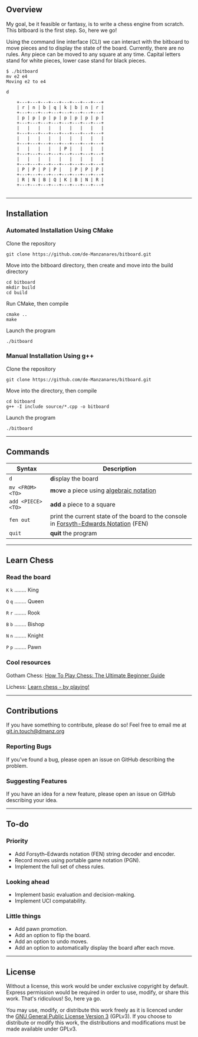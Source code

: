 ## Overview

My goal, be it feasible or fantasy, is to write a chess engine from scratch. This bitboard is the 
first step. So, here we go! 

Using the command line interface (CLI) we can interact with the bitboard to move pieces 
and to display the state of the board. Currently, there are no rules. Any piece can be moved to any square at any time. 
Capital letters stand for white pieces, lower case stand for black pieces.

```angular2html
$ ./bitboard 
mv e2 e4
Moving e2 to e4

d

    +---+---+---+---+---+---+---+---+
    | r | n | b | q | k | b | n | r |
    +---+---+---+---+---+---+---+---+
    | p | p | p | p | p | p | p | p |
    +---+---+---+---+---+---+---+---+
    |   |   |   |   |   |   |   |   |
    +---+---+---+---+---+---+---+---+
    |   |   |   |   |   |   |   |   |
    +---+---+---+---+---+---+---+---+
    |   |   |   |   | P |   |   |   |
    +---+---+---+---+---+---+---+---+
    |   |   |   |   |   |   |   |   |
    +---+---+---+---+---+---+---+---+
    | P | P | P | P |   | P | P | P |
    +---+---+---+---+---+---+---+---+
    | R | N | B | Q | K | B | N | R |
    +---+---+---+---+---+---+---+---+
    
```

---

## Installation

### Automated Installation Using CMake
Clone the repository
```angular2html
git clone https://github.com/de-Manzanares/bitboard.git
```

Move into the bitboard directory, then create and move into the build directory
```angular2html
cd bitboard
mkdir build
cd build
```

Run CMake, then compile
```angular2html
cmake ..
make
```

Launch the program
```angular2html
./bitboard
```

### Manual Installation Using g++
Clone the repository 
```angular2html
git clone https://github.com/de-Manzanares/bitboard.git
```

Move into the directory, then compile
```angular2html
cd bitboard
g++ -I include source/*.cpp -o bitboard
```

Launch the program 
```angular2html
./bitboard
```

---

## Commands
|Syntax | Description |
|-------|-------------|
|``d`` | **d**isplay the board |
|``mv <FROM> <TO>`` | **m**o**v**e a piece using [algebraic notation](https://en.wikipedia.org/wiki/Algebraic_notation_(chess))| 
|``add <PIECE> <TO>`` | **add** a piece to a square |
|``fen out`` | print the current state of the board to the console in [Forsyth-Edwards Notation](https://en.wikipedia.org/wiki/Forsyth%E2%80%93Edwards_Notation) (FEN) |
|``quit`` | **quit** the program |

---

## Learn Chess

### Read the board

``K`` ``k`` ........ King

``Q`` ``q`` ........ Queen

``R`` ``r`` ........ Rook

``B`` ``b`` ........ Bishop

``N`` ``n`` ........ Knight

``P`` ``p`` ........ Pawn

### Cool resources

Gotham Chess: [How To Play Chess: The Ultimate Beginner Guide](https://www.youtube.com/watch?v=OCSbzArwB10)

Lichess: [Learn chess - by playing!](https://lichess.org/learn#/) 

---

## Contributions

If you have something to contribute, please do so! Feel free to email me at [git.in.touch@dmanz.org](git.in.touch@dmanz.org)

### Reporting Bugs
If you've found a bug, please open an issue on GitHub describing the problem. 

### Suggesting Features
If you have an idea for a new feature, please open an issue on GitHub describing your idea.

---

## To-do

### Priority
* Add Forsyth–Edwards notation (FEN) string decoder and encoder.
* Record moves using portable game notation (PGN).
* Implement the full set of chess rules.

### Looking ahead
* Implement basic evaluation and decision-making.
* Implement UCI compatability.

### Little things
* Add pawn promotion.
* Add an option to flip the board.
* Add an option to undo moves.
* Add an option to automatically display the board after each move.

---

## License

Without a license, this work would be under exclusive copyright by default. Express permission would be required 
in order to use, modify, or share this work. That's ridiculous! So, here ya go. 


You may use, modify, or distribute this work freely as it is licenced under the [GNU General Public License Version 3](./COPYING.txt) 
(GPLv3). If you choose to distribute or modify this work, the distributions and modifications must be made available under GPLv3.
